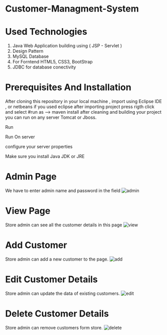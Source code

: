 # Customer-Managment-System
# Used Technologies
1. Java Web Application building using ( JSP - Servlet )
2. Design Pattern
3. MySQL Database
4. For Forntend HTML5, CSS3, BootStrap
5. JDBC for database conectivity
# Prerequisites And Installation
After cloning this repository in your local machine , import using Eclipse IDE , or netbeans if you used eclipse after importing project press rigth click and select #run as --> maven install after cleaning and building your project you can run on any server Tomcat or Jboss.

Run

Run On server

configure your server properties

Make sure you install Java JDK or JRE

# Admin Page
We have to enter  admin name and password in the field
![admin](https://github.com/Subhasis0520/Customer-Managment-System/assets/110963431/c01c1b36-3d44-40dd-b468-6034a7b5035e)

# View Page
Store admin can  see all the customer details in this page 
![view](https://github.com/Subhasis0520/Customer-Managment-System/assets/110963431/e2d1d51d-eae3-436c-8903-a32d800f91ce)

# Add Customer
Store admin can add a new customer to the page.
![add](https://github.com/Subhasis0520/Customer-Managment-System/assets/110963431/67ff223d-92cd-4ac3-831f-560a4240640d)

# Edit Customer Details
Store admin can update the data of existing  customers.
![edit](https://github.com/Subhasis0520/Customer-Managment-System/assets/110963431/2eaec79e-0bf2-4b16-84b3-d89d058e83b7)

# Delete Customer Details
Store admin can remove customers form store.
![delete](https://github.com/Subhasis0520/Customer-Managment-System/assets/110963431/a0546c74-1257-4786-be27-373c92faa825)




